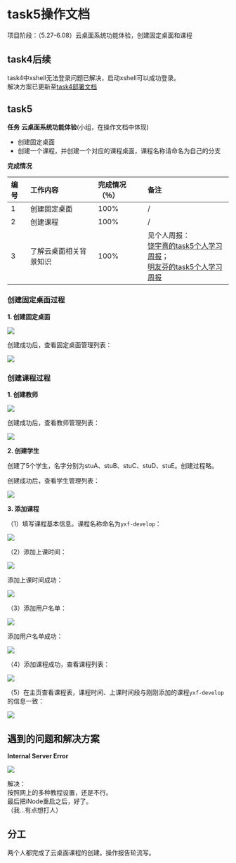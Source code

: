 # task5操作文档

项目阶段：（5.27-6.08）云桌面系统功能体验，创建固定桌面和课程</br>

## task4后续
task4中xshell无法登录问题已解决，启动xshell可以成功登录。</br>
解决方案已更新至[task4部署文档](https://github.com/CourseCloudDesktop/cloudDesktop/blob/yxf-develop/task4/部署文档.md)


## task5

**任务**
**云桌面系统功能体验**(小组，在操作文档中体现)
- 创建固定桌面
- 创建一个课程，并创建一个对应的课程桌面，课程名称请命名为自己的分支


**完成情况**

| 编号 | 工作内容 | 完成情况（％）| 备注
| :-------------- | :------------ | :------------ | :------------ |
| 1 | 创建固定桌面 | 100% | / |
| 2 | 创建课程 | 100% | / |
| 3 | 了解云桌面相关背景知识 | 100% | 见个人周报：</br>[饶宇熹的task5个人学习周报](https://github.com/CourseCloudDesktop/cloudDesktop/blob/yxf-develop/task5/15331262_饶宇熹_学习周报.md)；</br>[明友芬的task5个人学习周报](https://github.com/CourseCloudDesktop/cloudDesktop/blob/yxf-develop/task4/15331242_明友芬_学习周报.md) |


### 创建固定桌面过程

**1. 创建固定桌面**

![](images/createfixdes.png)

创建成功后，查看固定桌面管理列表：

![](images/createfixdes2.png)


### 创建课程过程

**1. 创建教师**

![](images/createteacher.png)

创建成功后，查看教师管理列表：

![](images/createteacherover.png)


**2. 创建学生**


创建了5个学生，名字分别为stuA、stuB、stuC、stuD、stuE。创建过程略。

创建成功后，查看学生管理列表：

![](images/createstudentover.png)


**3. 添加课程**

（1）填写课程基本信息。课程名称命名为`yxf-develop`：

![](images/create.png)


（2）添加上课时间：

![](images/create1.png)

添加上课时间成功：

![](images/create2.png)

（3）添加用户名单：

![](images/create3.png)

添加用户名单成功：

![](images/create4.png)

（4）添加课程成功，查看课程列表：

![](images/createover.png)

（5）在主页查看课程表，课程时间、上课时间段与刚刚添加的课程`yxf-develop`的信息一致：

![](images/createshow.png)


## 遇到的问题和解决方案

**Internal Server Error**

![](images/vinerror.png)

解决：</br>
按照网上的多种教程设置，还是不行。</br>
最后把iNode重启之后，好了。</br>
（我...有点想打人）

## 分工

两个人都完成了云桌面课程的创建。操作报告轮流写。

